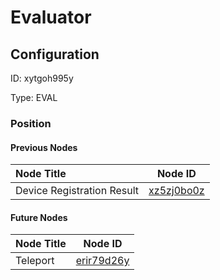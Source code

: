 # Evaluator
## Configuration
ID:  xytgoh995y

Type: EVAL 








### Position

#### Previous Nodes
| Node Title | Node ID |
| :------------- | ------------ |
| Device Registration Result | [xz5zj0bo0z](./xz5zj0bo0z.md) | 
 
 #### Future Nodes
| Node Title | Node ID |
| :------------- | ------------ |
| Teleport |[erir79d26y](./erir79d26y.md) | 